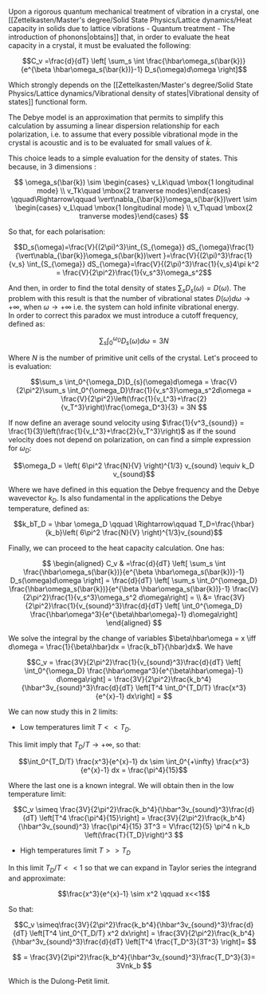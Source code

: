 
Upon a rigorous quantum mechanical treatment of vibration in a crystal, one [[Zettelkasten/Master's degree/Solid State Physics/Lattice dynamics/Heat capacity in solids due to lattice vibrations - Quantum treatment - The introduction of phonons|obtains]] that, in order to evaluate the heat capacity in a crystal, it must be evaluated the following:

$$C_v =\frac{d}{dT} \left[ \sum_s \int \frac{\hbar\omega_s(\bar{k})}{e^{\beta  \hbar\omega_s(\bar{k})}-1} D_s(\omega)d\omega \right]$$

Which strongly depends on the [[Zettelkasten/Master's degree/Solid State Physics/Lattice dynamics/Vibrational density of states|Vibrational density of states]] functional form.

The Debye model is an approximation that permits to simplify this calculation by assuming a linear dispersion relationship for each polarization, i.e. to assume that every possible vibrational mode in the crystal is acoustic and is to be evaluated for small values of $\bar{k}$.

This choice leads to a simple evaluation for the density of states. This because, in 3 dimensions :

$$
\omega_s(\bar{k}) \sim \begin{cases} v_Lk\quad \mbox{1 longitudinal mode} \\
v_Tk\quad \mbox{2 tranverse modes}\end{cases}
\qquad\Rightarrow\qquad
\vert\nabla_{\bar{k}}\omega_s(\bar{k})\vert \sim \begin{cases} v_L\quad \mbox{1 longitudinal mode} \\
v_T\quad \mbox{2 tranverse modes}\end{cases}
$$

So that, for each polarisation:

$$D_s(\omega)=\frac{V}{(2\pi)^3}\int_{S_{\omega}} dS_{\omega}\frac{1}{\vert\nabla_{\bar{k}}\omega_s(\bar{k})\vert }=\frac{V}{(2\pi)^3}\frac{1}{v_s}  \int_{S_{\omega}} dS_{\omega}=\frac{V}{(2\pi)^3}\frac{1}{v_s}4\pi k^2 = \frac{V}{2\pi^2}\frac{1}{v_s^3}\omega_s^2$$

And then, in order to find the total density of states $\sum_sD_s(\omega) = D(\omega)$. 
The problem with this result is that the number of vibrational states $D(\omega)d\omega \to +\infty$, when $\omega \to +\infty$ i.e. the system can hold infinite vibrational energy.   
In order to correct this paradox we must introduce a cutoff frequency, defined as:

$$\sum_s \int_0^{\omega_D}D_{s}(\omega)d\omega = 3N$$

Where $N$ is the number of primitive unit cells of the crystal.
Let's proceed to is evaluation:

$$\sum_s \int_0^{\omega_D}D_{s}(\omega)d\omega  = \frac{V}{2\pi^2}\sum_s \int_0^{\omega_D}\frac{1}{v_s^3}\omega_s^2d\omega = \frac{V}{2\pi^2}\left(\frac{1}{v_L^3}+\frac{2}{v_T^3}\right)\frac{\omega_D^3}{3} = 3N $$

If now define an average sound velocity using $\frac{1}{v^3_{sound}} = \frac{1}{3}\left(\frac{1}{v_L^3}+\frac{2}{v_T^3}\right)$ as if the sound velocity does not depend on polarization, on can find a simple expression for $\omega_D$:

$$\omega_D = \left( 6\pi^2 \frac{N}{V} \right)^{1/3} v_{sound} \equiv k_D v_{sound}$$

Where we have defined in this equation the Debye frequency and the Debye wavevector $k_D$.
Is also fundamental in the applications the Debye temperature, defined as:

$$k_bT_D = \hbar \omega_D  \qquad \Rightarrow\qquad T_D=\frac{\hbar}{k_b}\left( 6\pi^2 \frac{N}{V} \right)^{1/3}v_{sound}$$

Finally, we can proceed to the heat capacity calculation.
One has:

$$ \begin{aligned} C_v & =\frac{d}{dT} \left[ \sum_s \int \frac{\hbar\omega_s(\bar{k})}{e^{\beta  \hbar\omega_s(\bar{k})}-1} D_s(\omega)d\omega \right] = \frac{d}{dT} \left[ \sum_s \int_0^{\omega_D} \frac{\hbar\omega_s(\bar{k})}{e^{\beta  \hbar\omega_s(\bar{k})}-1} \frac{V}{2\pi^2}\frac{1}{v_s^3}\omega_s^2 d\omega\right] = \\ &= \frac{3V}{2\pi^2}\frac{1}{v_{sound}^3}\frac{d}{dT} \left[  \int_0^{\omega_D} \frac{\hbar\omega^3}{e^{\beta\hbar\omega}-1} d\omega\right] \end{aligned} $$

We solve the integral by the change of variables $\beta\hbar\omega = x \iff d\omega = \frac{1}{\beta\hbar}dx = \frac{k_bT}{\hbar}dx$. We have

$$C_v = \frac{3V}{2\pi^2}\frac{1}{v_{sound}^3}\frac{d}{dT} \left[  \int_0^{\omega_D} \frac{\hbar\omega^3}{e^{\beta\hbar\omega}-1} d\omega\right] =  \frac{3V}{2\pi^2}\frac{k_b^4}{\hbar^3v_{sound}^3}\frac{d}{dT} \left[T^4  \int_0^{T_D/T} \frac{x^3}{e^{x}-1} dx\right] =  $$

We can now study this in 2 limits:

- Low temperatures limit $T<<T_D$.

This limit imply that $T_D/T \to +\infty$, so that:

$$\int_0^{T_D/T} \frac{x^3}{e^{x}-1} dx \sim \int_0^{+\infty} \frac{x^3}{e^{x}-1} dx = \frac{\pi^4}{15}$$

Where the last one is a known integral. We will obtain then in the low temperature limit:

$$C_v \simeq  \frac{3V}{2\pi^2}\frac{k_b^4}{\hbar^3v_{sound}^3}\frac{d}{dT} \left[T^4 \frac{\pi^4}{15}\right] = \frac{3V}{2\pi^2}\frac{k_b^4}{\hbar^3v_{sound}^3}  \frac{\pi^4}{15} 3T^3 = V\frac{12}{5} \pi^4 n k_b \left(\frac{T}{T_D}\right)^3 $$


- High temperatures limit $T>>T_D$

In this limit $T_D/T<<1$ so that we can expand in Taylor series the integrand and approximate:

$$\frac{x^3}{e^{x}-1} \sim x^2 \qquad x<<1$$

So that:

$$C_v \simeq\frac{3V}{2\pi^2}\frac{k_b^4}{\hbar^3v_{sound}^3}\frac{d}{dT} \left[T^4  \int_0^{T_D/T} x^2 dx\right] = \frac{3V}{2\pi^2}\frac{k_b^4}{\hbar^3v_{sound}^3}\frac{d}{dT} \left[T^4 \frac{T_D^3}{3T^3} \right]=   $$

$$ = \frac{3V}{2\pi^2}\frac{k_b^4}{\hbar^3v_{sound}^3}\frac{T_D^3}{3}= 3Vnk_b $$

Which is the Dulong-Petit limit.